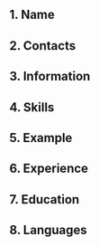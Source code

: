 ## 1. Name
## 2. Contacts
## 3. Information
## 4. Skills
## 5. Example
## 6. Experience
## 7. Education
## 8. Languages

